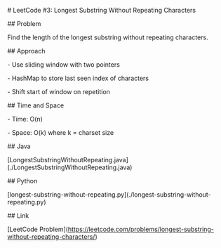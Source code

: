 \# LeetCode #3: Longest Substring Without Repeating Characters



\## Problem

Find the length of the longest substring without repeating characters.



\## Approach

\- Use sliding window with two pointers

\- HashMap to store last seen index of characters

\- Shift start of window on repetition



\## Time and Space

\- Time: O(n)

\- Space: O(k) where k = charset size



\## Java

\[LongestSubstringWithoutRepeating.java](./LongestSubstringWithoutRepeating.java)



\## Python

\[longest-substring-without-repeating.py](./longest-substring-without-repeating.py)



\## Link

\[LeetCode Problem](https://leetcode.com/problems/longest-substring-without-repeating-characters/)



